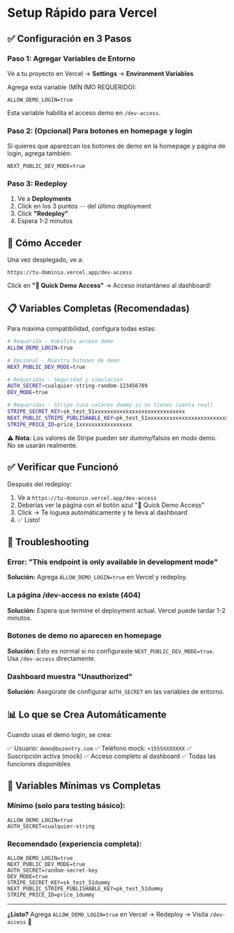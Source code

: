# Setup Rápido para Vercel

## ✅ Configuración en 3 Pasos

### Paso 1: Agregar Variables de Entorno

Ve a tu proyecto en Vercel → **Settings** → **Environment Variables**

Agrega esta variable (MÍN IMO REQUERIDO):

```
ALLOW_DEMO_LOGIN=true
```

Esta variable habilita el acceso demo en `/dev-access`.

### Paso 2: (Opcional) Para botones en homepage y login

Si quieres que aparezcan los botones de demo en la homepage y página de login, agrega también:

```
NEXT_PUBLIC_DEV_MODE=true
```

### Paso 3: Redeploy

1. Ve a **Deployments**
2. Click en los 3 puntos ⋯ del último deployment
3. Click **"Redeploy"**
4. Espera 1-2 minutos

## 🚀 Cómo Acceder

Una vez desplegado, ve a:

```
https://tu-dominio.vercel.app/dev-access
```

Click en **"🚀 Quick Demo Access"** → Acceso instantáneo al dashboard!

## 📋 Variables Completas (Recomendadas)

Para máxima compatibilidad, configura todas estas:

```bash
# Requerida - Habilita acceso demo
ALLOW_DEMO_LOGIN=true

# Opcional - Muestra botones de demo
NEXT_PUBLIC_DEV_MODE=true

# Requeridas - Seguridad y simulación
AUTH_SECRET=cualquier-string-random-123456789
DEV_MODE=true

# Requeridas - Stripe (usa valores dummy si no tienes cuenta real)
STRIPE_SECRET_KEY=sk_test_51xxxxxxxxxxxxxxxxxxxxxxxxxxxxx
NEXT_PUBLIC_STRIPE_PUBLISHABLE_KEY=pk_test_51xxxxxxxxxxxxxxxxxxxxxxxxxxxxx
STRIPE_PRICE_ID=price_1xxxxxxxxxxxxxxxxx
```

⚠️ **Nota:** Los valores de Stripe pueden ser dummy/falsos en modo demo. No se usarán realmente.

## ✅ Verificar que Funcionó

Después del redeploy:

1. Ve a `https://tu-dominio.vercel.app/dev-access`
2. Deberías ver la página con el botón azul "🚀 Quick Demo Access"
3. Click → Te loguea automáticamente y te lleva al dashboard
4. ✅ Listo!

## 🔧 Troubleshooting

### Error: "This endpoint is only available in development mode"

**Solución:** Agrega `ALLOW_DEMO_LOGIN=true` en Vercel y redeploy.

### La página /dev-access no existe (404)

**Solución:** Espera que termine el deployment actual. Vercel puede tardar 1-2 minutos.

### Botones de demo no aparecen en homepage

**Solución:** Esto es normal si no configuraste `NEXT_PUBLIC_DEV_MODE=true`. Usa `/dev-access` directamente.

### Dashboard muestra "Unauthorized"

**Solución:** Asegúrate de configurar `AUTH_SECRET` en las variables de entorno.

## 📊 Lo que se Crea Automáticamente

Cuando usas el demo login, se crea:

✅ Usuario: `demo@buzentry.com`
✅ Teléfono mock: `+1555XXXXXXX`
✅ Suscripción activa (mock)
✅ Acceso completo al dashboard
✅ Todas las funciones disponibles

## 🎯 Variables Mínimas vs Completas

### Mínimo (solo para testing básico):
```
ALLOW_DEMO_LOGIN=true
AUTH_SECRET=cualquier-string
```

### Recomendado (experiencia completa):
```
ALLOW_DEMO_LOGIN=true
NEXT_PUBLIC_DEV_MODE=true
AUTH_SECRET=random-secret-key
DEV_MODE=true
STRIPE_SECRET_KEY=sk_test_51dummy
NEXT_PUBLIC_STRIPE_PUBLISHABLE_KEY=pk_test_51dummy
STRIPE_PRICE_ID=price_1dummy
```

---

**¿Listo?** Agrega `ALLOW_DEMO_LOGIN=true` en Vercel → Redeploy → Visita `/dev-access` 🚀
